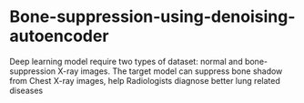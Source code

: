 # Bone-suppression-using-denoising-autoencoder
 Deep learning model require two types of dataset: normal and bone-suppression X-ray images. The target model can suppress bone shadow from Chest X-ray images, help Radiologists diagnose better lung related diseases
